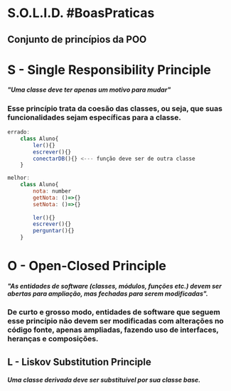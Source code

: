 
# S.O.L.I.D. #BoasPraticas

## Conjunto de princípios da POO

# S - Single Responsibility Principle
##### *"Uma classe deve ter apenas um motivo para mudar"*
### Esse princípio trata da coesão das classes, ou seja, que suas funcionalidades sejam específicas para a classe.
```javascript
errado:
	class Aluno{
		ler(){}
		escrever(){}
		conectarDB(){} <--- função deve ser de outra classe
	}
```
	
```javascript
melhor:
	class Aluno{
		nota: number
		getNota: ()=>{}
		setNota: ()=>{}
		
		ler(){}
		escrever(){}
		perguntar(){}
	}
```

# O - Open-Closed Principle
#####  *"As entidades de software (classes, módulos, funções etc.) devem ser abertas para ampliação, mas fechadas para serem modificadas"*. 
### De curto e grosso modo, entidades de software que seguem esse princípio não devem ser modificadas com alterações no código fonte, apenas ampliadas, fazendo uso de interfaces, heranças e composições.

## L - Liskov Substitution Principle
##### Uma classe derivada deve ser substituível por sua classe base.
#